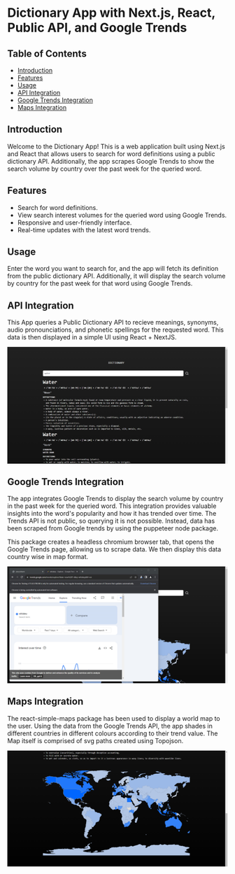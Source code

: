 # Dictionary App with Next.js, React, Public API, and Google Trends

## Table of Contents

- [Introduction](#introduction)
- [Features](#features)
- [Usage](#usage)
- [API Integration](#api-integration)
- [Google Trends Integration](#google-trends-integration)
- [Maps Integration](#maps-integration)

## Introduction

Welcome to the Dictionary App! This is a web application built using Next.js and React that allows users to search for word definitions using a public dictionary API. Additionally, the app scrapes Google Trends to show the search volume by country over the past week for the queried word.

## Features

- Search for word definitions.
- View search interest volumes for the queried word using Google Trends.
- Responsive and user-friendly interface.
- Real-time updates with the latest word trends.

## Usage

Enter the word you want to search for, and the app will fetch its definition from the public dictionary API. Additionally, it will display the search volume by country for the past week for that word using Google Trends. 

## API Integration

This App queries a Public Dictionary API to recieve meanings, synonyms, audio pronounciations, and phonetic spellings for the requested word. This data is then displayed in a simple UI using React + NextJS.

<img src="public\dictionary1.png" data-canonical-src="public\dictionary1.png" width="768" style="margin:0 auto; display:block;"/>

## Google Trends Integration

The app integrates Google Trends to display the search volume by country in the past week for the queried word. This integration provides valuable insights into the word's popularity and how it has trended over time.
The Trends API is not public, so querying it is not possible. Instead, data has been scraped from Google trends by using the puppeteer node package. 

This package creates a headless chromium browser tab, that opens the Google Trends page, allowing us to scrape data. We then display this data country wise in map format.

<img src="public\dictionary3.png" data-canonical-src="public\dictionary3.png" width="768" style="margin:0 auto; display:block;"/>

## Maps Integration

The react-simple-maps package has been used to display a world map to the user. Using the data from the Google Trends API, the app shades in different countries in different colours according to their trend value. 
The Map itself is comprised of svg paths created using Topojson.

<img src="public\dictionary2.png" data-canonical-src="public\dictionary2.png" width="768" style="margin:0 auto; display:block;"/>
